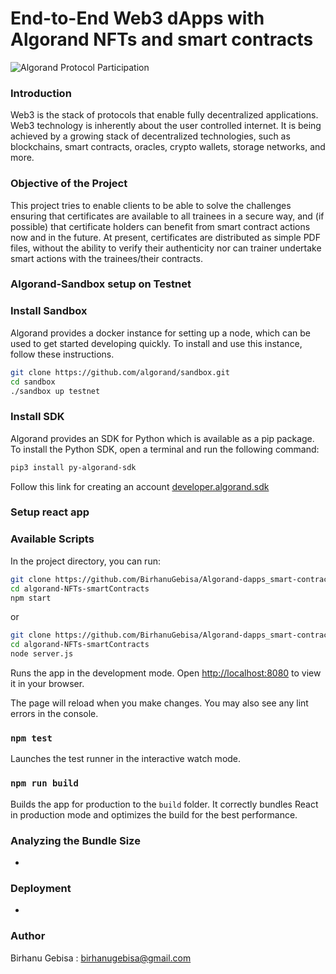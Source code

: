 # End-to-End Web3 dApps with Algorand NFTs and smart contracts
![Algorand Protocol Participation](https://blockgeeks.com/wp-content/uploads/2016/10/What-are-Smart-Contracts_.png.webp)

### Introduction
Web3 is the stack of protocols that enable fully decentralized applications. Web3 technology is inherently about the user controlled internet. It is being achieved by a growing stack of decentralized technologies, such as blockchains, smart contracts, oracles, crypto wallets, storage networks, and more.

### Objective of the Project
This project tries to enable clients to be able to solve the challenges ensuring that certificates are available to all trainees in a secure way, and (if possible) that certificate holders can benefit from smart contract actions now and in the future. At present, certificates are distributed as simple PDF files, without the ability to verify their authenticity nor can trainer undertake smart actions with the trainees/their contracts.

### Algorand-Sandbox setup on Testnet

### Install Sandbox

Algorand provides a docker instance for setting up a node, which can be used to get started developing quickly. To install and use this instance, follow these instructions.​

```bash
git clone https://github.com/algorand/sandbox.git
cd sandbox
./sandbox up testnet
```

### Install SDK

Algorand provides an SDK for Python which is available as a pip package. To install the Python SDK, open a terminal and run the following command:​

```bash
pip3 install py-algorand-sdk
```

Follow this link for creating an account [developer.algorand.sdk](https://developer.algorand.org/docs/sdks/python/)

### Setup react app

### Available Scripts

In the project directory, you can run:

```bash
git clone https://github.com/BirhanuGebisa/Algorand-dapps_smart-contract.git
cd algorand-NFTs-smartContracts
npm start
```

or

```bash
git clone https://github.com/BirhanuGebisa/Algorand-dapps_smart-contract.git
cd algorand-NFTs-smartContracts
node server.js
```

Runs the app in the development mode.
Open [http://localhost:8080](http://localhost:8080) to view it in your browser.

The page will reload when you make changes.
You may also see any lint errors in the console.

### `npm test`

Launches the test runner in the interactive watch mode.

### `npm run build`

Builds the app for production to the `build` folder.
It correctly bundles React in production mode and optimizes the build for the best performance.


### Analyzing the Bundle Size
-
### Deployment
-
### Author
Birhanu Gebisa : birhanugebisa@gmail.com